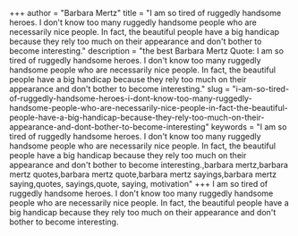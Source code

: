 +++
author = "Barbara Mertz"
title = "I am so tired of ruggedly handsome heroes. I don't know too many ruggedly handsome people who are necessarily nice people. In fact, the beautiful people have a big handicap because they rely too much on their appearance and don't bother to become interesting."
description = "the best Barbara Mertz Quote: I am so tired of ruggedly handsome heroes. I don't know too many ruggedly handsome people who are necessarily nice people. In fact, the beautiful people have a big handicap because they rely too much on their appearance and don't bother to become interesting."
slug = "i-am-so-tired-of-ruggedly-handsome-heroes-i-dont-know-too-many-ruggedly-handsome-people-who-are-necessarily-nice-people-in-fact-the-beautiful-people-have-a-big-handicap-because-they-rely-too-much-on-their-appearance-and-dont-bother-to-become-interesting"
keywords = "I am so tired of ruggedly handsome heroes. I don't know too many ruggedly handsome people who are necessarily nice people. In fact, the beautiful people have a big handicap because they rely too much on their appearance and don't bother to become interesting.,barbara mertz,barbara mertz quotes,barbara mertz quote,barbara mertz sayings,barbara mertz saying,quotes, sayings,quote, saying, motivation"
+++
I am so tired of ruggedly handsome heroes. I don't know too many ruggedly handsome people who are necessarily nice people. In fact, the beautiful people have a big handicap because they rely too much on their appearance and don't bother to become interesting.
